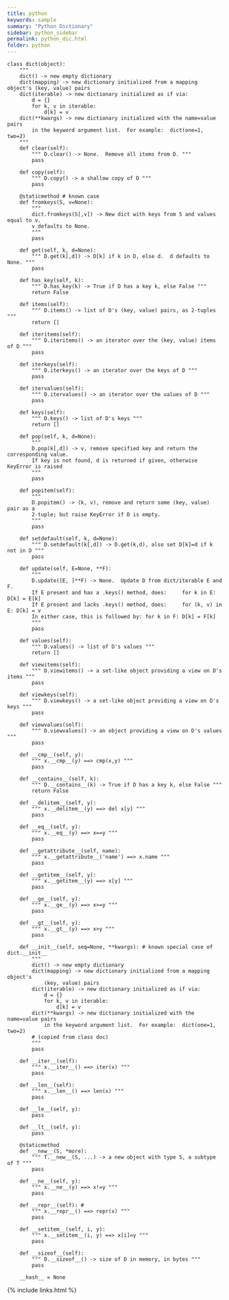 ```yaml
---
title: python
keywords: sample
summary: "Python Dictionary"
sidebar: python_sidebar
permalink: python_dic.html
folder: python
---
```



<pre><code>class dict(object):
    """
    dict() -> new empty dictionary
    dict(mapping) -> new dictionary initialized from a mapping object's (key, value) pairs
    dict(iterable) -> new dictionary initialized as if via:
        d = {}
        for k, v in iterable:
            d[k] = v
    dict(**kwargs) -> new dictionary initialized with the name=value pairs
        in the keyword argument list.  For example:  dict(one=1, two=2)
    """
    def clear(self): 
        """ D.clear() -> None.  Remove all items from D. """
        pass

    def copy(self): 
        """ D.copy() -> a shallow copy of D """
        pass

    @staticmethod # known case
    def fromkeys(S, v=None): 
        """
        dict.fromkeys(S[,v]) -> New dict with keys from S and values equal to v.
        v defaults to None.
        """
        pass

    def get(self, k, d=None): 
        """ D.get(k[,d]) -> D[k] if k in D, else d.  d defaults to None. """
        pass

    def has_key(self, k):
        """ D.has_key(k) -> True if D has a key k, else False """
        return False

    def items(self): 
        """ D.items() -> list of D's (key, value) pairs, as 2-tuples """
        return []

    def iteritems(self): 
        """ D.iteritems() -> an iterator over the (key, value) items of D """
        pass

    def iterkeys(self): 
        """ D.iterkeys() -> an iterator over the keys of D """
        pass

    def itervalues(self): 
        """ D.itervalues() -> an iterator over the values of D """
        pass

    def keys(self): 
        """ D.keys() -> list of D's keys """
        return []

    def pop(self, k, d=None):
        """
        D.pop(k[,d]) -> v, remove specified key and return the corresponding value.
        If key is not found, d is returned if given, otherwise KeyError is raised
        """
        pass

    def popitem(self): 
        """
        D.popitem() -> (k, v), remove and return some (key, value) pair as a
        2-tuple; but raise KeyError if D is empty.
        """
        pass

    def setdefault(self, k, d=None): 
        """ D.setdefault(k[,d]) -> D.get(k,d), also set D[k]=d if k not in D """
        pass

    def update(self, E=None, **F): 
        """
        D.update([E, ]**F) -> None.  Update D from dict/iterable E and F.
        If E present and has a .keys() method, does:     for k in E: D[k] = E[k]
        If E present and lacks .keys() method, does:     for (k, v) in E: D[k] = v
        In either case, this is followed by: for k in F: D[k] = F[k]
        """
        pass

    def values(self): 
        """ D.values() -> list of D's values """
        return []

    def viewitems(self): 
        """ D.viewitems() -> a set-like object providing a view on D's items """
        pass

    def viewkeys(self): 
        """ D.viewkeys() -> a set-like object providing a view on D's keys """
        pass

    def viewvalues(self): 
        """ D.viewvalues() -> an object providing a view on D's values """
        pass

    def __cmp__(self, y): 
        """ x.__cmp__(y) ==> cmp(x,y) """
        pass

    def __contains__(self, k): 
        """ D.__contains__(k) -> True if D has a key k, else False """
        return False

    def __delitem__(self, y): 
        """ x.__delitem__(y) ==> del x[y] """
        pass

    def __eq__(self, y): 
        """ x.__eq__(y) ==> x==y """
        pass

    def __getattribute__(self, name): 
        """ x.__getattribute__('name') ==> x.name """
        pass

    def __getitem__(self, y): 
        """ x.__getitem__(y) ==> x[y] """
        pass

    def __ge__(self, y):
        """ x.__ge__(y) ==> x>=y """
        pass

    def __gt__(self, y): 
        """ x.__gt__(y) ==> x>y """
        pass

    def __init__(self, seq=None, **kwargs): # known special case of dict.__init__
        """
        dict() -> new empty dictionary
        dict(mapping) -> new dictionary initialized from a mapping object's
            (key, value) pairs
        dict(iterable) -> new dictionary initialized as if via:
            d = {}
            for k, v in iterable:
                d[k] = v
        dict(**kwargs) -> new dictionary initialized with the name=value pairs
            in the keyword argument list.  For example:  dict(one=1, two=2)
        # (copied from class doc)
        """
        pass

    def __iter__(self): 
        """ x.__iter__() ==> iter(x) """
        pass

    def __len__(self): 
        """ x.__len__() ==> len(x) """
        pass

    def __le__(self, y): 
        pass

    def __lt__(self, y): 
        pass

    @staticmethod
    def __new__(S, *more):
        """ T.__new__(S, ...) -> a new object with type S, a subtype of T """
        pass

    def __ne__(self, y):
        """ x.__ne__(y) ==> x!=y """
        pass

    def __repr__(self): # 
        """ x.__repr__() ==> repr(x) """
        pass

    def __setitem__(self, i, y): 
        """ x.__setitem__(i, y) ==> x[i]=y """
        pass

    def __sizeof__(self): 
        """ D.__sizeof__() -> size of D in memory, in bytes """
        pass

    __hash__ = None</code></pre>
    

{% include links.html %}
